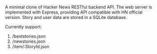 A minimal clone of Hacker News RESTful backend API.
The web server is implemented with Express, providing API compatible with HN official version.
Story and user data are stored in a SQLite database.

Currently support:

1. /beststories.json
1. /newstories.json
1. /item/:StoryId.json
